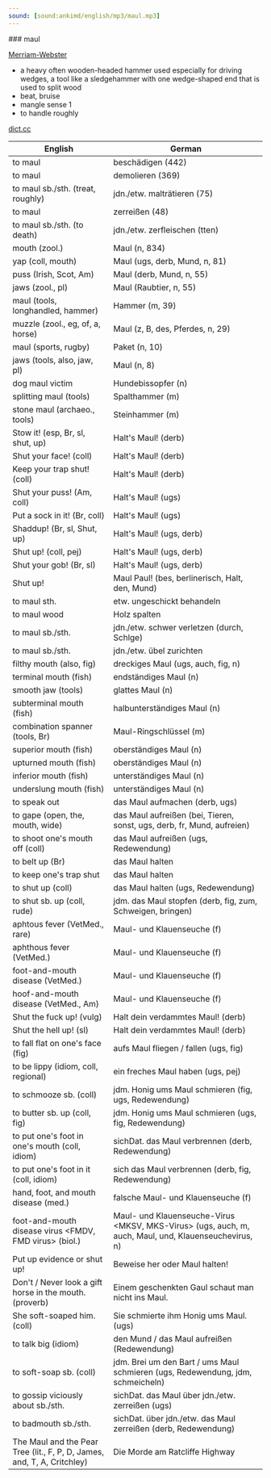 ```yaml
---
sound: [sound:ankimd/english/mp3/maul.mp3]
---
```


\### maul

[Merriam-Webster](https://www.merriam-webster.com/dictionary/maul)

- a heavy often wooden-headed hammer used especially for driving wedges, a tool like a sledgehammer with one wedge-shaped end that is used to split wood
- beat, bruise
- mangle sense 1
- to handle roughly

[dict.cc](https://www.dict.cc/maul)

| English        | German       |
| -------------- | ------------ |
| to maul | beschädigen (442) |
| to maul | demolieren (369) |
| to maul sb./sth. (treat, roughly) | jdn./etw. malträtieren (75) |
| to maul | zerreißen (48) |
| to maul sb./sth. (to death) | jdn./etw. zerfleischen (tten) |
| mouth (zool.) | Maul (n, 834) |
| yap (coll, mouth) | Maul (ugs, derb, Mund, n, 81) |
| puss (Irish, Scot, Am) | Maul (derb, Mund, n, 55) |
| jaws (zool., pl) | Maul (Raubtier, n, 55) |
| maul (tools, longhandled, hammer) | Hammer (m, 39) |
| muzzle (zool., eg, of, a, horse) | Maul (z, B, des, Pferdes, n, 29) |
| maul (sports, rugby) | Paket (n, 10) |
| jaws (tools, also, jaw, pl) | Maul (n, 8) |
| dog maul victim | Hundebissopfer (n) |
| splitting maul (tools) | Spalthammer (m) |
| stone maul (archaeo., tools) | Steinhammer (m) |
| Stow it! (esp, Br, sl, shut, up) | Halt's Maul! (derb) |
| Shut your face! (coll) | Halt's Maul! (derb) |
| Keep your trap shut! (coll) | Halt's Maul! (derb) |
| Shut your puss! (Am, coll) | Halt's Maul! (ugs) |
| Put a sock in it! (Br, coll) | Halt's Maul! (ugs) |
| Shaddup! (Br, sl, Shut, up) | Halt's Maul! (ugs, derb) |
| Shut up! (coll, pej) | Halt's Maul! (ugs, derb) |
| Shut your gob! (Br, sl) | Halt's Maul! (ugs, derb) |
| Shut up! | Maul Paul! (bes, berlinerisch, Halt, den, Mund) |
| to maul sth. | etw. ungeschickt behandeln |
| to maul wood | Holz spalten |
| to maul sb./sth. | jdn./etw. schwer verletzen (durch, Schlge) |
| to maul sb./sth. | jdn./etw. übel zurichten |
| filthy mouth (also, fig) | dreckiges Maul (ugs, auch, fig, n) |
| terminal mouth (fish) | endständiges Maul (n) |
| smooth jaw (tools) | glattes Maul (n) |
| subterminal mouth (fish) | halbunterständiges Maul (n) |
| combination spanner (tools, Br) | Maul-Ringschlüssel (m) |
| superior mouth (fish) | oberständiges Maul (n) |
| upturned mouth (fish) | oberständiges Maul (n) |
| inferior mouth (fish) | unterständiges Maul (n) |
| underslung mouth (fish) | unterständiges Maul (n) |
| to speak out | das Maul aufmachen (derb, ugs) |
| to gape (open, the, mouth, wide) | das Maul aufreißen (bei, Tieren, sonst, ugs, derb, fr, Mund, aufreien) |
| to shoot one's mouth off (coll) | das Maul aufreißen (ugs, Redewendung) |
| to belt up (Br) | das Maul halten |
| to keep one's trap shut | das Maul halten |
| to shut up (coll) | das Maul halten (ugs, Redewendung) |
| to shut sb. up (coll, rude) | jdm. das Maul stopfen (derb, fig, zum, Schweigen, bringen) |
| aphtous fever (VetMed., rare) | Maul- und Klauenseuche (f) |
| aphthous fever (VetMed.) | Maul- und Klauenseuche <MKS> (f) |
| foot-and-mouth disease <FMD> (VetMed.) | Maul- und Klauenseuche <MKS> (f) |
| hoof-and-mouth disease <HMD> (VetMed., Am) | Maul- und Klauenseuche <MKS> (f) |
| Shut the fuck up! (vulg) | Halt dein verdammtes Maul! (derb) |
| Shut the hell up! (sl) | Halt dein verdammtes Maul! (derb) |
| to fall flat on one's face (fig) | aufs Maul fliegen / fallen (ugs, fig) |
| to be lippy (idiom, coll, regional) | ein freches Maul haben (ugs, pej) |
| to schmooze sb. (coll) | jdm. Honig ums Maul schmieren (fig, ugs, Redewendung) |
| to butter sb. up (coll, fig) | jdm. Honig ums Maul schmieren (ugs, fig, Redewendung) |
| to put one's foot in one's mouth (coll, idiom) | sichDat. das Maul verbrennen (derb, Redewendung) |
| to put one's foot in it (coll, idiom) | sich das Maul verbrennen (derb, fig, Redewendung) |
| hand, foot, and mouth disease <HFMD> (med.) | falsche Maul- und Klauenseuche (f) |
| foot-and-mouth disease virus <FMDV, FMD virus> (biol.) | Maul- und Klauenseuche-Virus <MKSV, MKS-Virus> (ugs, auch, m, auch, Maul, und, Klauenseuchevirus, n) |
| Put up evidence or shut up! | Beweise her oder Maul halten! |
| Don't / Never look a gift horse in the mouth. (proverb) | Einem geschenkten Gaul schaut man nicht ins Maul. |
| She soft-soaped him. (coll) | Sie schmierte ihm Honig ums Maul. (ugs) |
| to talk big (idiom) | den Mund / das Maul aufreißen (Redewendung) |
| to soft-soap sb. (coll) | jdm. Brei um den Bart / ums Maul schmieren (ugs, Redewendung, jdm, schmeicheln) |
| to gossip viciously about sb./sth. | sichDat. das Maul über jdn./etw. zerreißen (ugs) |
| to badmouth sb./sth. | sichDat. über jdn./etw. das Maul zerreißen (derb, Redewendung) |
| The Maul and the Pear Tree (lit., F, P, D, James, and, T, A, Critchley) | Die Morde am Ratcliffe Highway |
